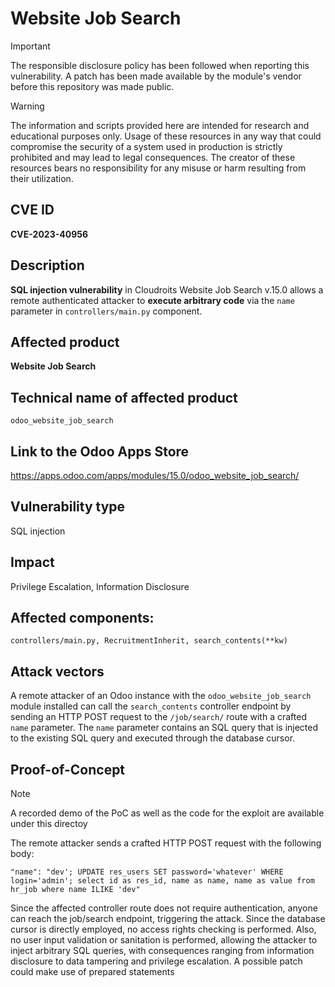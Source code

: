 # Website Job Search

> [!IMPORTANT]  
> The responsible disclosure policy has been followed when reporting this vulnerability. A patch has been made available by the module's vendor before this repository was made public.

> [!WARNING]
> The information and scripts provided here are intended for research and educational purposes only. 
> Usage of these resources in any way that could compromise the security of a system used in production is strictly prohibited and may lead to legal consequences. 
> The creator of these resources bears no responsibility for any misuse or harm resulting from their utilization.

## CVE ID
**CVE-2023-40956**

## Description
**SQL injection vulnerability** in Cloudroits Website Job Search v.15.0 allows a remote authenticated attacker to **execute arbitrary code** via the `name` parameter in `controllers/main.py` component.

## Affected product
**Website Job Search**

## Technical name of affected product
`odoo_website_job_search`

## Link to the Odoo Apps Store
https://apps.odoo.com/apps/modules/15.0/odoo_website_job_search/

## Vulnerability type
SQL injection

## Impact
Privilege Escalation, Information Disclosure

## Affected components: 
`controllers/main.py, RecruitmentInherit, search_contents(**kw)`

## Attack vectors
A remote attacker of an Odoo instance with the `odoo_website_job_search` module installed can call the `search_contents` controller endpoint by sending an HTTP POST request to the `/job/search/` route with a crafted `name` parameter. The `name` parameter contains an SQL query that is injected to the existing SQL query and executed through the database cursor. 


## Proof-of-Concept

> [!NOTE] 
> A recorded demo of the PoC as well as the code for the exploit are available under this directoy

The remote attacker sends a crafted HTTP POST request with the following body:

`"name": "dev'; UPDATE res_users SET password='whatever' WHERE login='admin'; select id as res_id, name as name, name as value from hr_job where name ILIKE 'dev"`


Since the affected controller route does not require authentication, anyone can reach the job/search endpoint, triggering the attack. Since the database cursor is directly employed, no access rights checking is performed. Also, no user input validation or sanitation is performed, allowing the attacker to inject arbitrary SQL queries, with consequences ranging from information disclosure to data tampering and privilege escalation. A possible patch could make use of prepared statements 

